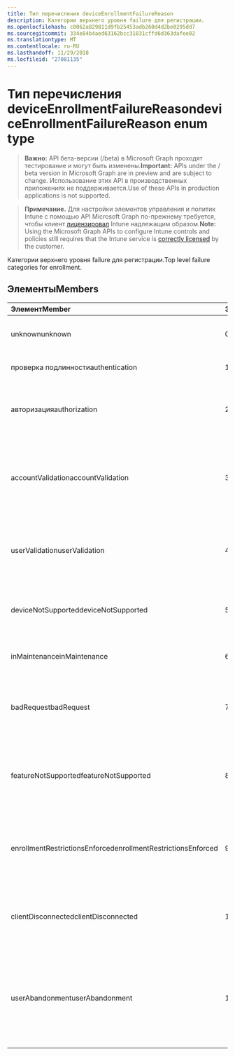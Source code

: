 ```yaml
---
title: Тип перечисления deviceEnrollmentFailureReason
description: Категории верхнего уровня failure для регистрации.
ms.openlocfilehash: c0062a829811d9fb25453adb260d4d2be0295dd7
ms.sourcegitcommit: 334e84b4aed63162bcc31831cffd6d363dafee02
ms.translationtype: MT
ms.contentlocale: ru-RU
ms.lasthandoff: 11/29/2018
ms.locfileid: "27081135"
---
```

# <a name="deviceenrollmentfailurereason-enum-type"></a><span data-ttu-id="38cc1-103">Тип перечисления deviceEnrollmentFailureReason</span><span class="sxs-lookup"><span data-stu-id="38cc1-103">deviceEnrollmentFailureReason enum type</span></span>

> <span data-ttu-id="38cc1-104">**Важно:** API бета-версии (/beta) в Microsoft Graph проходят тестирование и могут быть изменены.</span><span class="sxs-lookup"><span data-stu-id="38cc1-104">**Important:** APIs under the / beta version in Microsoft Graph are in preview and are subject to change.</span></span> <span data-ttu-id="38cc1-105">Использование этих API в производственных приложениях не поддерживается.</span><span class="sxs-lookup"><span data-stu-id="38cc1-105">Use of these APIs in production applications is not supported.</span></span>

> <span data-ttu-id="38cc1-106">**Примечание.** Для настройки элементов управления и политик Intune с помощью API Microsoft Graph по-прежнему требуется, чтобы клиент [лицензировал](https://go.microsoft.com/fwlink/?linkid=839381) Intune надлежащим образом.</span><span class="sxs-lookup"><span data-stu-id="38cc1-106">**Note:** Using the Microsoft Graph APIs to configure Intune controls and policies still requires that the Intune service is [correctly licensed](https://go.microsoft.com/fwlink/?linkid=839381) by the customer.</span></span>

<span data-ttu-id="38cc1-107">Категории верхнего уровня failure для регистрации.</span><span class="sxs-lookup"><span data-stu-id="38cc1-107">Top level failure categories for enrollment.</span></span>
## <a name="members"></a><span data-ttu-id="38cc1-108">Элементы</span><span class="sxs-lookup"><span data-stu-id="38cc1-108">Members</span></span>
|<span data-ttu-id="38cc1-109">Элемент</span><span class="sxs-lookup"><span data-stu-id="38cc1-109">Member</span></span>|<span data-ttu-id="38cc1-110">Значение</span><span class="sxs-lookup"><span data-stu-id="38cc1-110">Value</span></span>|<span data-ttu-id="38cc1-111">Description</span><span class="sxs-lookup"><span data-stu-id="38cc1-111">Description</span></span>|
|:---|:---|:---|
|<span data-ttu-id="38cc1-112">unknown</span><span class="sxs-lookup"><span data-stu-id="38cc1-112">unknown</span></span>|<span data-ttu-id="38cc1-113">0</span><span class="sxs-lookup"><span data-stu-id="38cc1-113">0</span></span>|<span data-ttu-id="38cc1-114">Значение по умолчанию причина сбоя не известен.</span><span class="sxs-lookup"><span data-stu-id="38cc1-114">Default value, failure reason is unknown.</span></span>|
|<span data-ttu-id="38cc1-115">проверка подлинности</span><span class="sxs-lookup"><span data-stu-id="38cc1-115">authentication</span></span>|<span data-ttu-id="38cc1-116">1</span><span class="sxs-lookup"><span data-stu-id="38cc1-116">1</span></span>|<span data-ttu-id="38cc1-117">Ошибка проверки подлинности</span><span class="sxs-lookup"><span data-stu-id="38cc1-117">Authentication failed</span></span>|
|<span data-ttu-id="38cc1-118">авторизация</span><span class="sxs-lookup"><span data-stu-id="38cc1-118">authorization</span></span>|<span data-ttu-id="38cc1-119">2</span><span class="sxs-lookup"><span data-stu-id="38cc1-119">2</span></span>|<span data-ttu-id="38cc1-120">Звонок был прошедшим проверку подлинности, но не разрешена для регистрации.</span><span class="sxs-lookup"><span data-stu-id="38cc1-120">Call was authenticated, but not authorized to enroll.</span></span>|
|<span data-ttu-id="38cc1-121">accountValidation</span><span class="sxs-lookup"><span data-stu-id="38cc1-121">accountValidation</span></span>|<span data-ttu-id="38cc1-122">3</span><span class="sxs-lookup"><span data-stu-id="38cc1-122">3</span></span>|<span data-ttu-id="38cc1-123">Не удается проверить учетную запись для регистрации.</span><span class="sxs-lookup"><span data-stu-id="38cc1-123">Failed to validate the account for enrollment.</span></span> <span data-ttu-id="38cc1-124">(Учетная запись заблокирована, регистрации не включена)</span><span class="sxs-lookup"><span data-stu-id="38cc1-124">(Account blocked, enrollment not enabled)</span></span>|
|<span data-ttu-id="38cc1-125">userValidation</span><span class="sxs-lookup"><span data-stu-id="38cc1-125">userValidation</span></span>|<span data-ttu-id="38cc1-126">4</span><span class="sxs-lookup"><span data-stu-id="38cc1-126">4</span></span>|<span data-ttu-id="38cc1-127">Пользователь не может быть проверен.</span><span class="sxs-lookup"><span data-stu-id="38cc1-127">User could not be validated.</span></span> <span data-ttu-id="38cc1-128">(Пользователь не существует, отсутствует лицензия)</span><span class="sxs-lookup"><span data-stu-id="38cc1-128">(User does not exist, missing license)</span></span>|
|<span data-ttu-id="38cc1-129">deviceNotSupported</span><span class="sxs-lookup"><span data-stu-id="38cc1-129">deviceNotSupported</span></span>|<span data-ttu-id="38cc1-130">5</span><span class="sxs-lookup"><span data-stu-id="38cc1-130">5</span></span>|<span data-ttu-id="38cc1-131">Устройство не поддерживается для мобильных устройств management.</span><span class="sxs-lookup"><span data-stu-id="38cc1-131">Device is not supported for mobile device management.</span></span>|
|<span data-ttu-id="38cc1-132">inMaintenance</span><span class="sxs-lookup"><span data-stu-id="38cc1-132">inMaintenance</span></span>|<span data-ttu-id="38cc1-133">6</span><span class="sxs-lookup"><span data-stu-id="38cc1-133">6</span></span>|<span data-ttu-id="38cc1-134">Учетная запись является в режим обслуживания.</span><span class="sxs-lookup"><span data-stu-id="38cc1-134">Account is in maintenance.</span></span>|
|<span data-ttu-id="38cc1-135">badRequest</span><span class="sxs-lookup"><span data-stu-id="38cc1-135">badRequest</span></span>|<span data-ttu-id="38cc1-136">7</span><span class="sxs-lookup"><span data-stu-id="38cc1-136">7</span></span>|<span data-ttu-id="38cc1-137">Клиент отправил запрос, который не является поняты/поддерживается службой.</span><span class="sxs-lookup"><span data-stu-id="38cc1-137">Client sent a request that is not understood/supported by the service.</span></span>|
|<span data-ttu-id="38cc1-138">featureNotSupported</span><span class="sxs-lookup"><span data-stu-id="38cc1-138">featureNotSupported</span></span>|<span data-ttu-id="38cc1-139">8</span><span class="sxs-lookup"><span data-stu-id="38cc1-139">8</span></span>|<span data-ttu-id="38cc1-140">Компоненты, используемые в этом регистрации не поддерживается для этой учетной записи.</span><span class="sxs-lookup"><span data-stu-id="38cc1-140">Feature(s) used by this enrollment are not supported for this account.</span></span>|
|<span data-ttu-id="38cc1-141">enrollmentRestrictionsEnforced</span><span class="sxs-lookup"><span data-stu-id="38cc1-141">enrollmentRestrictionsEnforced</span></span>|<span data-ttu-id="38cc1-142">9</span><span class="sxs-lookup"><span data-stu-id="38cc1-142">9</span></span>|<span data-ttu-id="38cc1-143">Ограничения для регистрации настроены администратором заблокированные этой регистрации.</span><span class="sxs-lookup"><span data-stu-id="38cc1-143">Enrollment restrictions configured by admin blocked this enrollment.</span></span>|
|<span data-ttu-id="38cc1-144">clientDisconnected</span><span class="sxs-lookup"><span data-stu-id="38cc1-144">clientDisconnected</span></span>|<span data-ttu-id="38cc1-145">10</span><span class="sxs-lookup"><span data-stu-id="38cc1-145">10</span></span>|<span data-ttu-id="38cc1-146">Истекло время ожидания клиента или регистрации был прерван пользователем enduser.</span><span class="sxs-lookup"><span data-stu-id="38cc1-146">Client timed out or enrollment was aborted by enduser.</span></span>|
|<span data-ttu-id="38cc1-147">userAbandonment</span><span class="sxs-lookup"><span data-stu-id="38cc1-147">userAbandonment</span></span>|<span data-ttu-id="38cc1-148">11</span><span class="sxs-lookup"><span data-stu-id="38cc1-148">11</span></span>|<span data-ttu-id="38cc1-149">Регистрация отменена с enduser.</span><span class="sxs-lookup"><span data-stu-id="38cc1-149">Enrollment was abandoned by enduser.</span></span> <span data-ttu-id="38cc1-150">(Enduser работы адаптация новых сотрудников, но не удалось завершить своевременно)</span><span class="sxs-lookup"><span data-stu-id="38cc1-150">(Enduser started onboarding but failed to complete it in timely manner)</span></span>|





